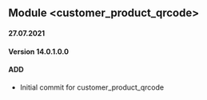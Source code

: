 ## Module <customer_product_qrcode>

#### 27.07.2021
#### Version 14.0.1.0.0
#### ADD
- Initial commit for customer_product_qrcode